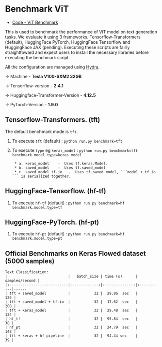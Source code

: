 <!---
Copyright 2021 The TFT Team. All rights reserved.

Licensed under the Apache License, Version 2.0 (the "License");
you may not use this file except in compliance with the License.
You may obtain a copy of the License at

    http://www.apache.org/licenses/LICENSE-2.0

Unless required by applicable law or agreed to in writing, software
distributed under the License is distributed on an "AS IS" BASIS,
WITHOUT WARRANTIES OR CONDITIONS OF ANY KIND, either express or implied.
See the License for the specific language governing permissions and
limitations under the License.
-->

# Benchmark ViT

- [Code - ViT Benchmark](https://github.com/legacyai/tf-transformers/tree/main/benchmark/vit)

This is used to benchmark the performance of ViT model on text generation tasks. We evaluate it using 3 frameworks.
Tensorflow-Transformers (default), HuggingFace PyTorch, HuggingFace Tensorflow and HuggingFace JAX (pending).
Executing these scripts are fairly straightfoward and expect users to install the necessary libraries before executing
the benchmark script.

All the configuration are managed using [Hydra](https://github.com/facebookresearch/hydra).

-> Machine - **Tesla V100-SXM2 32GB**

-> Tensorflow-version - **2.4.1**

-> Huggingface-Transformer-Version - **4.12.5**

-> PyTorch-Version - **1.9.0**

## Tensorflow-Transformers. (tft)

The default benchmark mode is ```tft```.
1. To execute ```tft``` (default) :
    ```python run.py benchmark=tft```

2. To execute ```type``` eg ```keras_model``` :
    ```python run.py benchmark=tft benchmark.model.type=keras_model```

        * a. keras_model    -  Uses tf.keras.Model.
        * b. saved_model    -  Uses tf.saved_model
        * c. saved_model_tf-io   -  Uses tf.saved_model, ```model + tf.io ``` is serialized together.


## HuggingFace-Tensorflow. (hf-tf)

1. To execute ```hf-tf``` (default) :
    ```python run.py benchmark=hf benchmark.model.type=tf```


## HuggingFace-PyTorch. (hf-pt)

1. To execute ```hf-pt``` (default) :
    ```python run.py benchmark=hf benchmark.model.type=pt```


## Official Benchmarks on Keras Flowed dataset (5000 samples)

```
Text Classification:
|                            |   batch_size | time (s)      |   samples/second |
|:---------------------------|-------------:|:-------------:|:-----------|------
| tft + saved_model          |           32 |  29.06  sec   |              126 |
| tft + saved_model + tf-io  |           32 |  17.62  sec   |              208 |
| tft + keras_model          |           32 |  29.48  sec   |              124 |
| hf_tf                      |           32 |  95.84  sec   |               38 |
| hf_pt                      |           32 |  24.79  sec   |              148 |
| tft + keras + hf pipeline  |           32 |  94.44 sec    |               39 |
```
